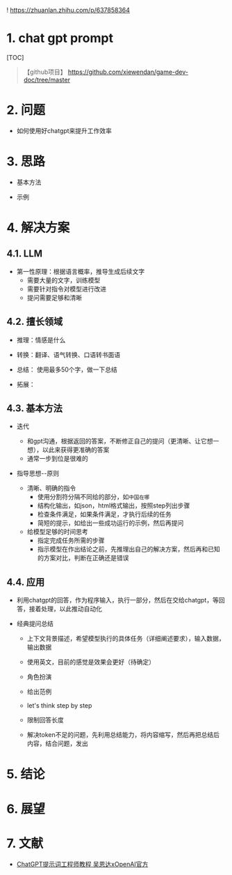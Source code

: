 ! <https://zhuanlan.zhihu.com/p/637858364>

# 1. chat gpt prompt

[TOC]

> 【github项目】 <https://github.com/xiewendan/game-dev-doc/tree/master>

# 2. 问题

* 如何使用好chatgpt来提升工作效率

# 3. 思路

* 基本方法

* 示例

# 4. 解决方案

## 4.1. LLM

* 第一性原理：根据语言概率，推导生成后续文字
  * 需要大量的文字，训练模型
  * 需要针对指令对模型进行改进
  * 提问需要足够和清晰

## 4.2. 擅长领域

* 推理：情感是什么

* 转换：翻译、语气转换、口语转书面语

* 总结：
  使用最多50个字，做一下总结

* 拓展：

## 4.3. 基本方法

* 迭代
  * 和gpt沟通，根据返回的答案，不断修正自己的提问（更清晰、让它想一想），以此来获得更准确的答案
  * 通常一步到位是很难的

* 指导思想--原则
  * 清晰、明确的指令
    * 使用分割符分隔不同给的部分，如`中国在哪`
    * 结构化输出，如json，html格式输出，按照step列出步骤
    * 检查条件满足，如果条件满足，才执行后续的任务
    * 简短的提示，如给出一些成功运行的示例，然后再提问
  * 给模型足够的时间思考
    * 指定完成任务所需的步骤
    * 指示模型在作出结论之前，先推理出自己的解决方案，然后再和已知的方案对比，判断在正确还是错误

## 4.4. 应用

* 利用chatgpt的回答，作为程序输入，执行一部分，然后在交给chatgpt，等回答，接着处理，以此推动自动化

* 经典提问总结
  * 上下文背景描述，希望模型执行的具体任务（详细阐述要求），输入数据，输出数据

  * 使用英文，目前的感觉是效果会更好（待确定）

  * 角色扮演

  * 给出范例

  * let's think step by step

  * 限制回答长度

  * 解决token不足的问题，先利用总结能力，将内容缩写，然后再把总结后内容，结合问题，发出

# 5. 结论

# 6. 展望

# 7. 文献

* [ChatGPT提示词工程师教程 吴恩达xOpenAI官方](https://www.bilibili.com/video/BV1AT41187qt/?spm_id_from=333.337.search-card.all.click)
